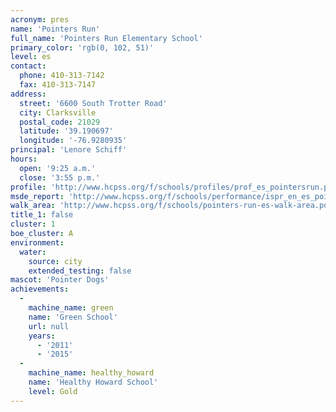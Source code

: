 ```yaml
---
acronym: pres
name: 'Pointers Run'
full_name: 'Pointers Run Elementary School'
primary_color: 'rgb(0, 102, 51)'
level: es
contact:
  phone: 410-313-7142
  fax: 410-313-7147
address:
  street: '6600 South Trotter Road'
  city: Clarksville
  postal_code: 21029
  latitude: '39.190697'
  longitude: '-76.9280935'
principal: 'Lenore Schiff'
hours:
  open: '9:25 a.m.'
  close: '3:55 p.m.'
profile: 'http://www.hcpss.org/f/schools/profiles/prof_es_pointersrun.pdf'
msde_report: 'http://www.hcpss.org/f/schools/performance/ispr_en_es_pointersrun.pdf'
walk_area: 'http://www.hcpss.org/f/schools/pointers-run-es-walk-area.pdf'
title_1: false
cluster: 1
boe_cluster: A
environment:
  water:
    source: city
    extended_testing: false
mascot: 'Pointer Dogs'
achievements:
  -
    machine_name: green
    name: 'Green School'
    url: null
    years:
      - '2011'
      - '2015'
  -
    machine_name: healthy_howard
    name: 'Healthy Howard School'
    level: Gold
---
```

